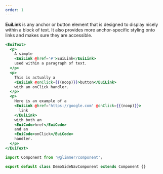 ```yaml
---
order: 1
---
```


<EuiText>
	<p>
		<strong>EuiLink</strong> is any anchor or button element that is designed to display nicely within a block of text. It also provides more anchor-specific styling onto links and makes sure they are accessible.
  </p>

</EuiText>

```hbs template
<EuiText>
  <p>
    A simple
    <EuiLink @href='#'>EuiLink</EuiLink>
    used within a paragraph of text.
  </p>
  <p>
    This is actually a
    <EuiLink @onClick={{(noop)}}>button</EuiLink>
    with an onClick handler.
  </p>
  <p>
    Here is an example of a
    <EuiLink @href='https://google.com' @onClick={{(noop)}}>
      link
    </EuiLink>
    with both an
    <EuiCode>href</EuiCode>
    and an
    <EuiCode>onClick</EuiCode>
    handler.
  </p>
</EuiText>
```

```js component
import Component from '@glimmer/component';

export default class DemoSideNavComponent extends Component {}
```
